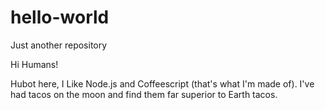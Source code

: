 # hello-world
Just another repository

Hi  Humans!

Hubot here, I Like Node.js and Coffeescript (that's what I'm made of).
I've had tacos on the moon and find them far superior to Earth tacos.
